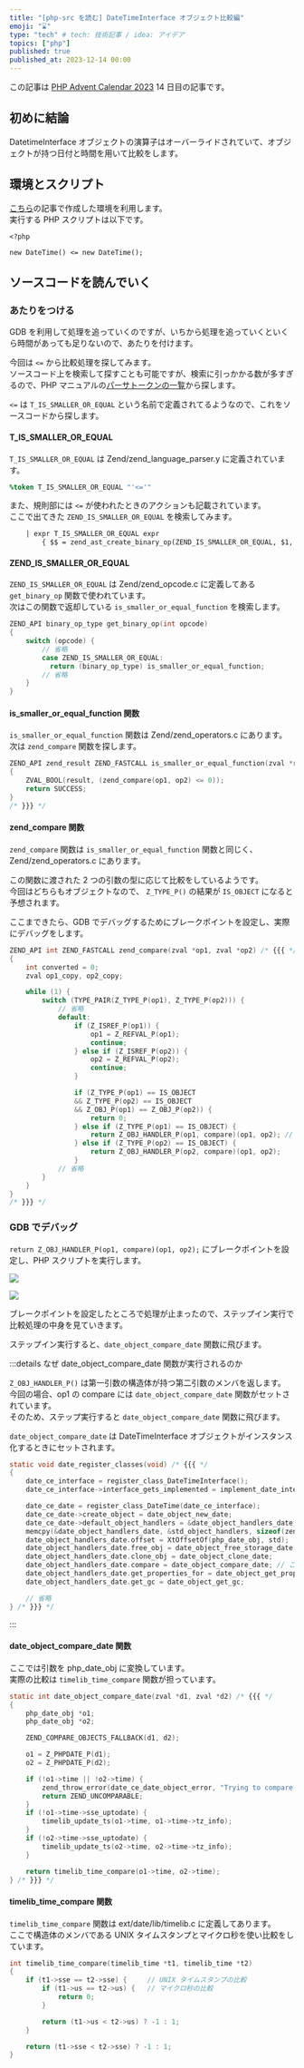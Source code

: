 ```yaml
---
title: "[php-src を読む] DateTimeInterface オブジェクト比較編"
emoji: "⌛"
type: "tech" # tech: 技術記事 / idea: アイデア
topics: ["php"]
published: true
published_at: 2023-12-14 00:00
---
```


この記事は [PHP Advent Calendar 2023](https://qiita.com/advent-calendar/2023/php) 14 日目の記事です。

## 初めに結論

DatetimeInterface オブジェクトの演算子はオーバーライドされていて、オブジェクトが持つ日付と時間を用いて比較をします。

## 環境とスクリプト

[こちら](https://zenn.dev/sayu/articles/6fd3a39f6e5d96)の記事で作成した環境を利用します。  
実行する PHP スクリプトは以下です。

```php:src/script.php
<?php

new DateTime() <= new DateTime();
```

## ソースコードを読んでいく

### あたりをつける

GDB を利用して処理を追っていくのですが、いちから処理を追っていくといくら時間があっても足りないので、あたりを付けます。

今回は `<=` から比較処理を探してみます。  
ソースコード上を検索して探すことも可能ですが、検索に引っかかる数が多すぎるので、PHP マニュアルの[パーサトークンの一覧](https://www.php.net/manual/ja/tokens.php)から探します。  

`<=` は `T_IS_SMALLER_OR_EQUAL` という名前で定義されてるようなので、これをソースコードから探します。

#### T_IS_SMALLER_OR_EQUAL

`T_IS_SMALLER_OR_EQUAL` は Zend/zend_language_parser.y に定義されています。

```:Zend/zend_language_parser.y
%token T_IS_SMALLER_OR_EQUAL "'<='"
```

また、規則部には `<=` が使われたときのアクションも記載されています。  
ここで出てきた `ZEND_IS_SMALLER_OR_EQUAL` を検索してみます。

```:Zend/zend_language_parser.y
    | expr T_IS_SMALLER_OR_EQUAL expr
        { $$ = zend_ast_create_binary_op(ZEND_IS_SMALLER_OR_EQUAL, $1, $3); }
```

#### ZEND_IS_SMALLER_OR_EQUAL

`ZEND_IS_SMALLER_OR_EQUAL` は Zend/zend_opcode.c に定義してある `get_binary_op` 関数で使われています。  
次はこの関数で返却している `is_smaller_or_equal_function` を検索します。

```c:Zend/zend_opcode.c
ZEND_API binary_op_type get_binary_op(int opcode)
{
    switch (opcode) {
        // 省略
        case ZEND_IS_SMALLER_OR_EQUAL:
          return (binary_op_type) is_smaller_or_equal_function;
        // 省略
    }
}
```

#### is_smaller_or_equal_function 関数

`is_smaller_or_equal_function` 関数は Zend/zend_operators.c にあります。
次は `zend_compare` 関数を探します。

```c:Zend/zend_operators.c
ZEND_API zend_result ZEND_FASTCALL is_smaller_or_equal_function(zval *result, zval *op1, zval *op2) /* {{{ */
{
    ZVAL_BOOL(result, (zend_compare(op1, op2) <= 0));
    return SUCCESS;
}
/* }}} */
```

#### zend_compare 関数

`zend_compare` 関数は `is_smaller_or_equal_function` 関数と同じく、Zend/zend_operators.c にあります。

この関数に渡された 2 つの引数の型に応じて比較をしているようです。    
今回はどちらもオブジェクトなので、 `Z_TYPE_P()` の結果が `IS_OBJECT` になると予想されます。

ここまできたら、GDB でデバッグするためにブレークポイントを設定し、実際にデバッグをします。

```c:Zend/zend_operators.c
ZEND_API int ZEND_FASTCALL zend_compare(zval *op1, zval *op2) /* {{{ */
{
    int converted = 0;
    zval op1_copy, op2_copy;

    while (1) {
        switch (TYPE_PAIR(Z_TYPE_P(op1), Z_TYPE_P(op2))) {
            // 省略
            default:
                if (Z_ISREF_P(op1)) {
                    op1 = Z_REFVAL_P(op1);
                    continue;
                } else if (Z_ISREF_P(op2)) {
                    op2 = Z_REFVAL_P(op2);
                    continue;
                }

                if (Z_TYPE_P(op1) == IS_OBJECT
                && Z_TYPE_P(op2) == IS_OBJECT
                && Z_OBJ_P(op1) == Z_OBJ_P(op2)) {
                    return 0;
                } else if (Z_TYPE_P(op1) == IS_OBJECT) {
                    return Z_OBJ_HANDLER_P(op1, compare)(op1, op2); // 今回はここにブレークポイントを設定する
                } else if (Z_TYPE_P(op2) == IS_OBJECT) {
                    return Z_OBJ_HANDLER_P(op2, compare)(op1, op2);
                }
            // 省略
        }
    }
}
/* }}} */
```

### GDB でデバッグ

`return Z_OBJ_HANDLER_P(op1, compare)(op1, op2);` にブレークポイントを設定し、PHP スクリプトを実行します。

![](/images/reading-php-src-datetimeinterface/break.png)

![](/images/reading-php-src-datetimeinterface/debug.png)

ブレークポイントを設定したところで処理が止まったので、ステップイン実行で比較処理の中身を見ていきます。

ステップイン実行すると、`date_object_compare_date` 関数に飛びます。

:::details なぜ date_object_compare_date 関数が実行されるのか

`Z_OBJ_HANDLER_P()` は第一引数の構造体が持つ第二引数のメンバを返します。  
今回の場合、op1 の compare には `date_object_compare_date` 関数がセットされています。  
そのため、ステップ実行すると `date_object_compare_date` 関数に飛びます。

`date_object_compare_date` は DateTimeInterface オブジェクトがインスタンス化するときにセットされます。

```c:ext/date/php_date.c
static void date_register_classes(void) /* {{{ */
{
    date_ce_interface = register_class_DateTimeInterface();
    date_ce_interface->interface_gets_implemented = implement_date_interface_handler;

    date_ce_date = register_class_DateTime(date_ce_interface);
    date_ce_date->create_object = date_object_new_date;
    date_ce_date->default_object_handlers = &date_object_handlers_date;
    memcpy(&date_object_handlers_date, &std_object_handlers, sizeof(zend_object_handlers));
    date_object_handlers_date.offset = XtOffsetOf(php_date_obj, std);
    date_object_handlers_date.free_obj = date_object_free_storage_date;
    date_object_handlers_date.clone_obj = date_object_clone_date;
    date_object_handlers_date.compare = date_object_compare_date; // ここでセットしている
    date_object_handlers_date.get_properties_for = date_object_get_properties_for;
    date_object_handlers_date.get_gc = date_object_get_gc;

    // 省略
} /* }}} */
```
:::

#### date_object_compare_date 関数

ここでは引数を php_date_obj に変換しています。  
実際の比較は `timelib_time_compare` 関数が担っています。

```c:ext/date/php_date.c
static int date_object_compare_date(zval *d1, zval *d2) /* {{{ */
{
    php_date_obj *o1;
    php_date_obj *o2;

    ZEND_COMPARE_OBJECTS_FALLBACK(d1, d2);

    o1 = Z_PHPDATE_P(d1);
    o2 = Z_PHPDATE_P(d2);

    if (!o1->time || !o2->time) {
        zend_throw_error(date_ce_date_object_error, "Trying to compare an incomplete DateTime or DateTimeImmutable object");
        return ZEND_UNCOMPARABLE;
    }
    if (!o1->time->sse_uptodate) {
        timelib_update_ts(o1->time, o1->time->tz_info);
    }
    if (!o2->time->sse_uptodate) {
        timelib_update_ts(o2->time, o2->time->tz_info);
    }

    return timelib_time_compare(o1->time, o2->time);
} /* }}} */
```

#### timelib_time_compare 関数

`timelib_time_compare` 関数は ext/date/lib/timelib.c に定義してあります。  
ここで構造体のメンバである UNIX タイムスタンプとマイクロ秒を使い比較をしています。

```c:ext/date/lib/timelib.c
int timelib_time_compare(timelib_time *t1, timelib_time *t2)
{
    if (t1->sse == t2->sse) {     // UNIX タイムスタンプの比較
        if (t1->us == t2->us) {   // マイクロ秒の比較
            return 0;
        }

        return (t1->us < t2->us) ? -1 : 1;
    }

    return (t1->sse < t2->sse) ? -1 : 1;
}
```
